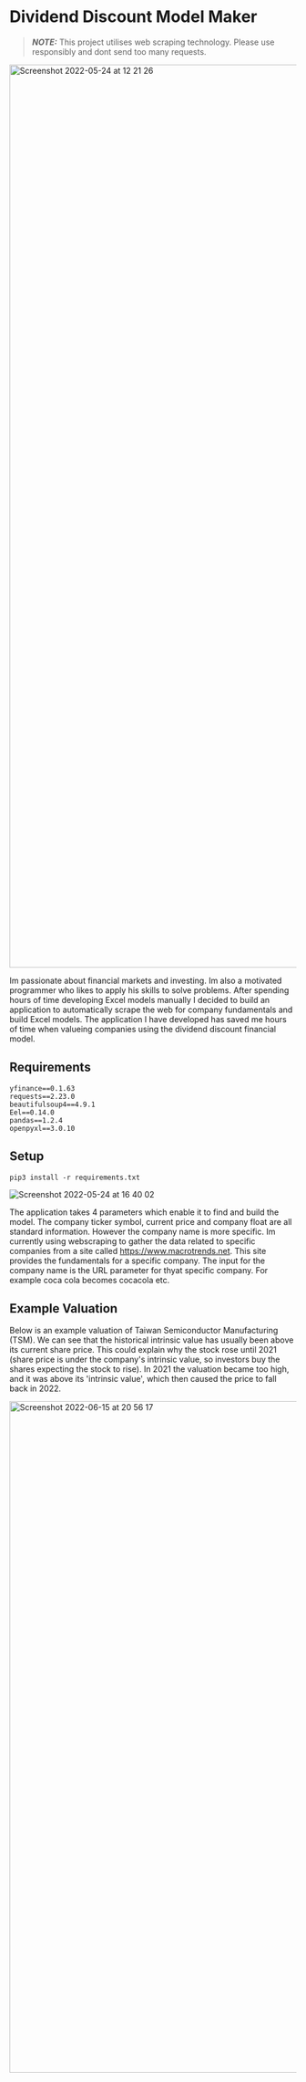 # Dividend Discount Model Maker

> **_NOTE:_**  This project utilises web scraping technology. Please use responsibly and dont send too many requests.

<img width="1583" alt="Screenshot 2022-05-24 at 12 21 26" src="https://user-images.githubusercontent.com/87500491/170023278-de379d30-d9e0-45bf-9dde-343d2b83995b.png">


Im passionate about financial markets and investing. Im also a motivated programmer who likes to apply his skills to solve problems. After spending hours of time developing Excel models manually I decided to build an application to automatically scrape the web for company fundamentals and build Excel models. The application I have developed has saved me hours of time when valueing companies using the dividend discount financial model.

## Requirements
```
yfinance==0.1.63
requests==2.23.0
beautifulsoup4==4.9.1
Eel==0.14.0
pandas==1.2.4
openpyxl==3.0.10
```

## Setup
```Python3
pip3 install -r requirements.txt
```

![Screenshot 2022-05-24 at 16 40 02](https://user-images.githubusercontent.com/87500491/170076387-f8d4cd53-d7e2-4132-9e06-a43aed5802fc.png)


The application takes 4 parameters which enable it to find and build the model. The company ticker symbol, current price and company float are all standard information. However the company name is more specific. Im currently using webscraping to gather the data related to specific companies from a site called https://www.macrotrends.net. This site provides the fundamentals for a specific company. The input for the company name is the URL parameter for thyat specific company. For example coca cola becomes cocacola etc.


## Example Valuation

Below is an example valuation of Taiwan Semiconductor Manufacturing (TSM). We can see that the historical intrinsic value has usually been above its current share price. This could explain why the stock rose until 2021 (share price is under the company's intrinsic value, so investors buy the shares expecting the stock to rise). In 2021 the valuation became too high, and it was above its 'intrinsic value', which then caused the price to fall back in 2022.

<img width="1177" alt="Screenshot 2022-06-15 at 20 56 17" src="https://user-images.githubusercontent.com/87500491/173915736-b9923cc7-ba28-416b-9b44-4faef76bc9d3.png">




